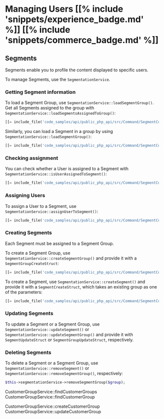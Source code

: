 # Managing Users [[% include 'snippets/experience_badge.md' %]] [[% include 'snippets/commerce_badge.md' %]]

## Segments

Segments enable you to profile the content displayed to specific users.

To manage Segments, use the `SegmentationService`.

### Getting Segment information

To load a Segment Group, use `SegmentationService::loadSegmentGroup()`.
Get all Segments assigned to the group with `SegmentationService::loadSegmentsAssignedToGroup()`:

``` php
[[= include_file('code_samples/api/public_php_api/src/Command/SegmentCommand.php', 53, 60) =]]
```

Similarly, you can load a Segment in a group by using `SegmentationService::loadSegmentGroup()`:

``` php
[[= include_file('code_samples/api/public_php_api/src/Command/SegmentCommand.php', 61, 62) =]]
```

### Checking assignment

You can check whether a User is assigned to a Segment with `SegmentationService::isUserAssignedToSegment()`:

``` php
[[= include_file('code_samples/api/public_php_api/src/Command/SegmentCommand.php', 65, 69) =]]
```

### Assigning Users

To assign a User to a Segment, use `SegmentationService::assignUserToSegment()`:

``` php
[[= include_file('code_samples/api/public_php_api/src/Command/SegmentCommand.php', 61, 64) =]]
```

### Creating Segments

Each Segment must be assigned to a Segment Group.

To create a Segment Group, use `SegmentationService::createSegmentGroup()`
and provide it with a `SegmentGroupCreateStruct`:

``` php
[[= include_file('code_samples/api/public_php_api/src/Command/SegmentCommand.php', 37, 44) =]]
```

To create a Segment, use `SegmentationService::createSegment()`
and provide it with a `SegmentCreateStruct`, which takes an existing group as one of the parameters:

``` php
[[= include_file('code_samples/api/public_php_api/src/Command/SegmentCommand.php', 45, 52) =]]
```

### Updating Segments

To update a Segment or a Segment Group, use `SegmentationService::updateSegment()`
or `SegmentationService::updateSegmentGroup()` and provide it with `SegmentUpdateStruct`
or `SegmentGroupUpdateStruct`, respectively.

### Deleting Segments

To delete a Segment or a Segment Group, use `SegmentationService::removeSegment()`
or `SegmentationService::removeSegmentGroup()`, respectively:

``` php
$this->segmentationService->removeSegmentGroup($group);
```




CustomerGroupService::findCustomerGroups
CustomerGroupService::findCustomerGroup

CustomerGroupService::createCustomerGroup
CustomerGroupService::updateCustomerGroup
